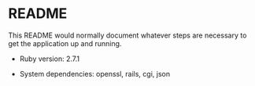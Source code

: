 # README

This README would normally document whatever steps are necessary to get the
application up and running.

* Ruby version: 2.7.1

* System dependencies: openssl, rails, cgi, json
